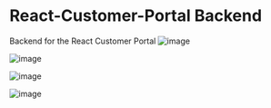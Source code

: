 # React-Customer-Portal Backend 
Backend for the React Customer Portal
![image](https://github.com/user-attachments/assets/ec645ae4-638c-4c89-bba2-88f7fea7bdcd)

![image](https://github.com/user-attachments/assets/22206d81-4fd9-4926-8bad-50bd8ca052c6)

![image](https://github.com/user-attachments/assets/bc26b3a1-4104-43c1-9915-0ac40f653a09)

![image](https://github.com/user-attachments/assets/e5eca79c-a7e0-4b4e-b1c3-b0e235b335b1)

